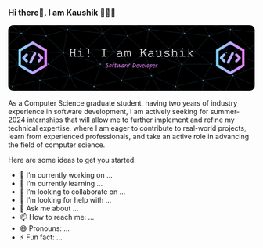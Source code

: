 ### Hi there👋, I am Kaushik 🧑🏽‍💻 

![Header](./github-header-image.png)



As a Computer Science graduate student, having two years of industry experience in software development, I am actively seeking for summer-2024 internships that will allow me to further implement and refine my technical expertise, where I am eager to contribute to real-world projects, learn from experienced professionals, and take an active role in advancing the field of computer science.

Here are some ideas to get you started:

- 🔭 I’m currently working on ...
- 🌱 I’m currently learning ...
- 👯 I’m looking to collaborate on ...
- 🤔 I’m looking for help with ...
- 💬 Ask me about ...
- 📫 How to reach me: ...
- 😄 Pronouns: ...
- ⚡ Fun fact: ...
